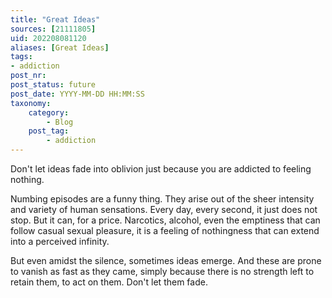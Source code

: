 ```yaml
---
title: "Great Ideas"
sources: [21111805]
uid: 202208081120
aliases: [Great Ideas]
tags: 
- addiction
post_nr:
post_status: future
post_date: YYYY-MM-DD HH:MM:SS
taxonomy:
    category:
        - Blog
    post_tag:
        - addiction
---
```


Don't let ideas fade into oblivion just because you are addicted to feeling nothing. 

Numbing episodes are a funny thing. They arise out of the sheer intensity and variety of human sensations. Every day, every second, it just does not stop. But it can, for a price. Narcotics, alcohol, even the emptiness that can follow casual sexual pleasure, it is a feeling of nothingness that can extend into a perceived infinity.

But even amidst the silence, sometimes ideas emerge. And these are prone to vanish as fast as they came, simply because there is no strength left to retain them, to act on them. Don't let them fade.